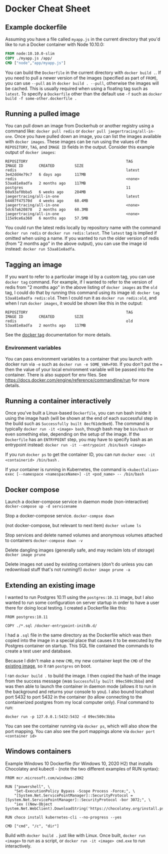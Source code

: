 # Docker Cheat Sheet


## Example dockerfile

Assuming you have a file called `myapp.js` in the current directory that you'd like to run a Docker container with Node 10.10.0:

```dockerfile
FROM node:10.10.0-slim
COPY ./myapp.js /app/
CMD ["node","app/myapp.js"]
```

You can build the `Dockerfile` in the current directory with `docker build .`.  If you need to pull a newer version of the images (specified as part of `FROM`), you can use `--pull` as in `docker build . --pull`, otherwise the images will be cached.  This is usually required when using a floating tag such as `latest`.  To specify a `Dockerfile` other than the default use `-f` such as `docker build -f some-other.dockerfile .`

## Running a pulled image

You can pull down an image from Dockerhub or another registry using a command like: `docker pull redis` or `docker pull jaegertracing/all-in-one`.  Once you have pulled down an image, you can list the images available with `docker images`.  These images can be run using the values of the `REPOSITORY`, `TAG`, and `IMAGE ID` fields in the output.  Consider this example output of `docker images`:

```
REPOSITORY                                            TAG              IMAGE ID       CREATED         SIZE
redis                                                 latest           3e42dd4e79c7   6 days ago      117MB
redis                                                 <none>           53aa81e8adfa   2 months ago    117MB
postgres                                              11               60a93af0bba5   6 weeks ago     284MB
jaegertracing/all-in-one                              latest           b4407f47570d   4 weeks ago     60.4MB
jaegertracing/all-in-one                              <none>           5dc67a620878   2 months ago    60.3MB
jaegertracing/all-in-one                              <none>           115e9ce6a360   6 months ago    57.5MB
```

You could run the latest redis locally by repository name with the command `docker run redis` or `docker run redis:latest`.  The `latest` tag is implied if omitted when using a name.  If you wanted to run the older version of redis (from "2 months ago" in the above output), you can use the image id instead: `docker run 53aa81e8adfa`.

## Tagging an image

If you want to refer to a particular image id by a custom tag, you can use `docker tag` command.  For example, if I wanted to refer to the version of redis from "2 months ago" in the above listing of `docker images` as the `old` tag, I could do that by running this command using its image id: `docker tag 53aa81e8adfa redis:old`.  Then I could run it as `docker run redis:old`, and when I run `docker images`, it would be shown like this in the output:

```
REPOSITORY                                            TAG              IMAGE ID       CREATED         SIZE
redis                                                 old              53aa81e8adfa   2 months ago    117MB
```

See the [docker tag](https://docs.docker.com/engine/reference/commandline/tag/) documentation for more details.

### Environment variables

You can pass environment variables to a container that you launch with docker run via `-e` such as `docker run -e SOME_VAR=FOO`.  If you don't put the `=` then the value of your local environment variable will be passed into the container.  There is also support for env files.  See https://docs.docker.com/engine/reference/commandline/run for more details.

## Running a container interactively

Once you've built a Linux-based `Dockerfile`, you can run bash inside it using the image hash (will be shown at the end of each successful step in the build such as `Successfully built 8ecf61de9be9`).  The command is typically `docker run -it <image> bash`, though bash may be `bin/bash` or even something else, depending on the setup of the image.  If the `Dockerfile` has an `ENTRYPOINT` step, you may have to specify bash as an entrypoint instead: `docker run -it --entrypoint /bin/bash <image>`

If you run `docker ps` to get the container ID, you can run `docker exec -it <containerid> /bin/bash` .

If your container is running in Kubernetes, the command is `<kubectlalias> exec [--namespace <namespaceName>] -it <pod_name> -- /bin/bash`

## Docker compose

Launch a docker-compose service in daemon mode (non-interactive)
`docker-compose up -d servicename`

Stop a docker-compose service.
`docker-compse down`

(not docker-compose, but relevant to next item)
`docker volume ls`

Stop services and delete named volumes and anonymous volumes attached to containers
`docker-compose down -v`

Delete dangling images (generally safe, and may reclaim lots of storage)
`docker image prune`

Delete images not used by existing containers (don't do unless you can redownload stuff that's not running!!)
`docker image prune -a`

## Extending an existing image

I wanted to run Postgres 10.11 using the `postgres:10.11` image, but I also wanted to run some configuration on server startup in order to have a user there for doing local testing.  I created a Dockerfile like this:

```
FROM postgres:10.11

COPY ./*.sql /docker-entrypoint-initdb.d/
```

I had a `.sql` file in the same directory as the Dockerfile which was then copied into the image in a special place that causes it to be executed by the Postgres container on startup.  This SQL file contained the commands to create a test user and database.

Because I didn't make a new `CMD`, my new container kept the `CMD` of the [existing image](https://github.com/docker-library/postgres/blob/0d0485cb02e526f5a240b7740b46c35404aaf13f/10/Dockerfile#L176), so it ran `postgres` on boot.

I ran `docker build .` to build the image.  I then copied the hash of the image from the success message (was `Successfully built 09ec509c3bba`) and was then able to launch the container in daemon mode (allows it to run in the background and returns your console to you).  I also bound localhost port 5432 to port 5432 in the container (to allow connecting to the containerized postgres from my local computer only).  Final command to run:

```
docker run -p 127.0.0.1:5432:5432 -d 09ec509c3bba
```

You can see the container running via `docker ps`, which will also show the port mapping.  You can also see the port mappings alone via `docker port <container id>`

## Windows containers

Example Windows 10 Dockerfile (for Windows 10, 2020 H2) that installs Chocolatey and kubectl - (note the two different examples of RUN syntax):

```
FROM mcr.microsoft.com/windows:20H2

RUN ["powershell", \
    "Set-ExecutionPolicy Bypass -Scope Process -Force;", \
    "[System.Net.ServicePointManager]::SecurityProtocol = [System.Net.ServicePointManager]::SecurityProtocol -bor 3072;", \
    "iex ((New-Object System.Net.WebClient).DownloadString('https://chocolatey.org/install.ps1'))"]

RUN choco install kubernetes-cli --no-progress --yes

CMD ["cmd", "/c", "dir"]
```

Build with `docker build .` just like with Linux.  Once built, `docker run <image>` to run as a script, or `docker run -it <image> cmd.exe` to run interactively.
